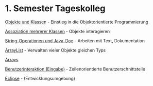 # 1. Semester Tageskolleg #

[Objekte und Klassen](thema_objekte_und_klassen.md) -
Einstieg in die Objektorientierte Programmierung

[Assoziation mehrerer Klassen](thema_assoziation.md) -
Objekte interagieren

[String-Operationen und Java-Doc](thema_string_operationen_javadoc.md) -
Arbeiten mit Text, Dokumentation

[ArrayList](thema_arraylist.md) -
Verwalten vieler Objekte gleichen Typs

[Arrays](thema_arrays.md)

[Benutzerinteraktion (Eingabe)](thema_benutzerinteraktion.md) -
Zeilenorientierte Benutzerschnittstelle

[Eclipse](thema_eclipse.md) -
(Entwicklungsumgebung)